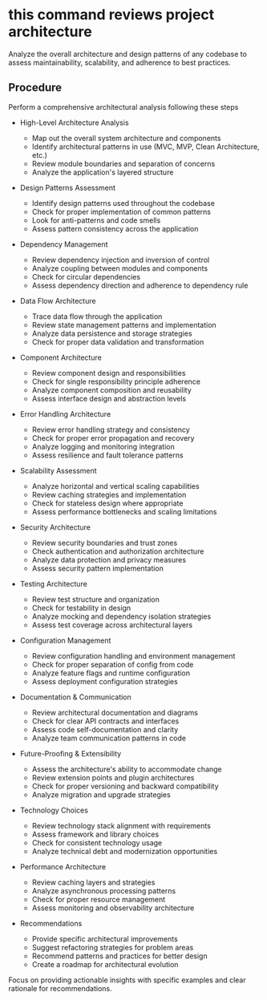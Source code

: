 # this command reviews project architecture

Analyze the overall architecture and design patterns of any codebase to assess
maintainability, scalability, and adherence to best practices.

## Procedure

Perform a comprehensive architectural analysis following these steps

- High-Level Architecture Analysis
  - Map out the overall system architecture and components
  - Identify architectural patterns in use (MVC, MVP, Clean Architecture, etc.)
  - Review module boundaries and separation of concerns
  - Analyze the application's layered structure

- Design Patterns Assessment
  - Identify design patterns used throughout the codebase
  - Check for proper implementation of common patterns
  - Look for anti-patterns and code smells
  - Assess pattern consistency across the application

- Dependency Management
  - Review dependency injection and inversion of control
  - Analyze coupling between modules and components
  - Check for circular dependencies
  - Assess dependency direction and adherence to dependency rule

- Data Flow Architecture
  - Trace data flow through the application
  - Review state management patterns and implementation
  - Analyze data persistence and storage strategies
  - Check for proper data validation and transformation

- Component Architecture
  - Review component design and responsibilities
  - Check for single responsibility principle adherence
  - Analyze component composition and reusability
  - Assess interface design and abstraction levels

- Error Handling Architecture
  - Review error handling strategy and consistency
  - Check for proper error propagation and recovery
  - Analyze logging and monitoring integration
  - Assess resilience and fault tolerance patterns

- Scalability Assessment
  - Analyze horizontal and vertical scaling capabilities
  - Review caching strategies and implementation
  - Check for stateless design where appropriate
  - Assess performance bottlenecks and scaling limitations

- Security Architecture
  - Review security boundaries and trust zones
  - Check authentication and authorization architecture
  - Analyze data protection and privacy measures
  - Assess security pattern implementation

- Testing Architecture
  - Review test structure and organization
  - Check for testability in design
  - Analyze mocking and dependency isolation strategies
  - Assess test coverage across architectural layers

- Configuration Management
  - Review configuration handling and environment management
  - Check for proper separation of config from code
  - Analyze feature flags and runtime configuration
  - Assess deployment configuration strategies

- Documentation & Communication
  - Review architectural documentation and diagrams
  - Check for clear API contracts and interfaces
  - Assess code self-documentation and clarity
  - Analyze team communication patterns in code

- Future-Proofing & Extensibility
  - Assess the architecture's ability to accommodate change
  - Review extension points and plugin architectures
  - Check for proper versioning and backward compatibility
  - Analyze migration and upgrade strategies

- Technology Choices
  - Review technology stack alignment with requirements
  - Assess framework and library choices
  - Check for consistent technology usage
  - Analyze technical debt and modernization opportunities

- Performance Architecture
  - Review caching layers and strategies
  - Analyze asynchronous processing patterns
  - Check for proper resource management
  - Assess monitoring and observability architecture

- Recommendations
  - Provide specific architectural improvements
  - Suggest refactoring strategies for problem areas
  - Recommend patterns and practices for better design
  - Create a roadmap for architectural evolution

Focus on providing actionable insights with specific examples and clear
rationale for recommendations.

